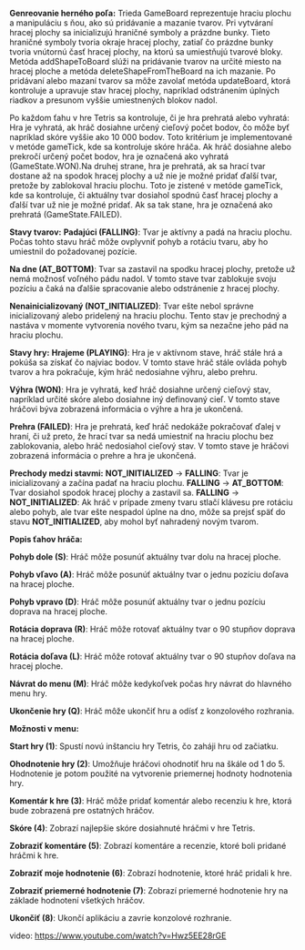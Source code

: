 **Genreovanie herného poľa:**
    Trieda GameBoard reprezentuje hraciu plochu a manipuláciu s ňou, ako sú pridávanie a mazanie tvarov. Pri vytváraní hracej plochy sa inicializujú hraničné symboly a prázdne bunky. Tieto hraničné symboly tvoria okraje hracej plochy, zatiaľ čo prázdne bunky tvoria vnútornú časť hracej plochy, na ktorú sa umiestňujú tvarové bloky. Metóda addShapeToBoard slúži na pridávanie tvarov na určité miesto na hracej ploche a metóda deleteShapeFromTheBoard na ich mazanie. Po pridávaní alebo mazaní tvarov sa môže zavolať metóda updateBoard, ktorá kontroluje a upravuje stav hracej plochy, napríklad odstránením úplných riadkov a presunom vyššie umiestnených blokov nadol.


Po každom ťahu v hre Tetris sa kontroluje, či je hra prehratá alebo vyhratá:
    Hra je vyhratá, ak hráč dosiahne určený cieľový počet bodov, čo môže byť napríklad skóre vyššie ako 10 000 bodov. Toto kritérium je implementované v metóde gameTick, kde sa kontroluje skóre hráča. Ak hráč dosiahne alebo prekročí určený počet bodov, hra je označená ako vyhratá (GameState.WON).Na druhej strane, hra je prehratá, ak sa hrací tvar dostane až na spodok hracej plochy a už nie je možné pridať ďalší tvar, pretože by zablokoval hraciu plochu. Toto je zistené v metóde gameTick, kde sa kontroluje, či aktuálny tvar dosiahol spodnú časť hracej plochy a ďalší tvar už nie je možné pridať. Ak sa tak stane, hra je označená ako prehratá (GameState.FAILED).

**Stavy tvarov:**
**Padajúci (FALLING)**: Tvar je aktívny a padá na hraciu plochu. Počas tohto stavu hráč môže ovplyvniť pohyb a rotáciu tvaru, aby ho umiestnil do požadovanej pozície.

**Na dne (AT_BOTTOM)**: Tvar sa zastavil na spodku hracej plochy, pretože už nemá možnosť voľného pádu nadol. V tomto stave tvar zablokuje svoju pozíciu a čaká na ďalšie spracovanie alebo odstránenie z hracej plochy.

**Nenainicializovaný (NOT_INITIALIZED)**: Tvar ešte nebol správne inicializovaný alebo pridelený na hraciu plochu. Tento stav je prechodný a nastáva v momente vytvorenia nového tvaru, kým sa nezačne jeho pád na hraciu plochu.

**Stavy hry:**
**Hrajeme (PLAYING)**: Hra je v aktívnom stave, hráč stále hrá a pokúša sa získať čo najviac bodov. V tomto stave hráč stále ovláda pohyb tvarov a hra pokračuje, kým hráč nedosiahne výhru, alebo prehru.

**Výhra (WON)**: Hra je vyhratá, keď hráč dosiahne určený cieľový stav, napríklad určité skóre alebo dosiahne iný definovaný cieľ. V tomto stave hráčovi býva zobrazená informácia o výhre a hra je ukončená.

**Prehra (FAILED)**: Hra je prehratá, keď hráč nedokáže pokračovať ďalej v hraní, či už preto, že hrací tvar sa nedá umiestniť na hraciu plochu bez zablokovania, alebo hráč nedosiahol cieľový stav. V tomto stave je hráčovi zobrazená informácia o prehre a hra je ukončená.

**Prechody medzi stavmi:**
**NOT_INITIALIZED** → **FALLING**: Tvar je inicializovaný a začína padať na hraciu plochu.
**FALLING** → **AT_BOTTOM**: Tvar dosiahol spodok hracej plochy a zastavil sa.
**FALLING** → **NOT_INITIALIZED**: Ak hráč v prípade zmeny tvaru stlačí klávesu pre rotáciu alebo pohyb, ale tvar ešte nespadol úplne na dno, môže sa prejsť späť do stavu **NOT_INITIALIZED**, aby mohol byť nahradený novým tvarom.


**Popis ťahov hráča:**


**Pohyb dole (S)**: Hráč môže posunúť aktuálny tvar dolu na hracej ploche.

**Pohyb vľavo (A)**: Hráč môže posunúť aktuálny tvar o jednu pozíciu doľava na hracej ploche.

**Pohyb vpravo (D)**: Hráč môže posunúť aktuálny tvar o jednu pozíciu doprava na hracej ploche.

**Rotácia doprava (R)**: Hráč môže rotovať aktuálny tvar o 90 stupňov doprava na hracej ploche.

**Rotácia doľava (L)**: Hráč môže rotovať aktuálny tvar o 90 stupňov doľava na hracej ploche.

**Návrat do menu (M)**: Hráč môže kedykoľvek počas hry návrat do hlavného menu hry.

**Ukončenie hry (Q)**: Hráč môže ukončiť hru a odísť z konzolového rozhrania.


**Možnosti v menu:**

**Start hry (1)**: Spustí novú inštanciu hry Tetris, čo zaháji hru od začiatku.

**Ohodnotenie hry (2)**: Umožňuje hráčovi ohodnotiť hru na škále od 1 do 5. Hodnotenie je potom použité na vytvorenie priemernej hodnoty hodnotenia hry.

**Komentár k hre (3)**: Hráč môže pridať komentár alebo recenziu k hre, ktorá bude zobrazená pre ostatných hráčov.

**Skóre (4)**: Zobrazí najlepšie skóre dosiahnuté hráčmi v hre Tetris.

**Zobraziť komentáre (5)**: Zobrazí komentáre a recenzie, ktoré boli pridané hráčmi k hre.

**Zobraziť moje hodnotenie (6)**: Zobrazí hodnotenie, ktoré hráč pridali k hre.

**Zobraziť priemerné hodnotenie (7)**: Zobrazí priemerné hodnotenie hry na základe hodnotení všetkých hráčov.

**Ukončiť (8)**: Ukončí aplikáciu a zavrie konzolové rozhranie.


video: https://www.youtube.com/watch?v=Hwz5EE28rGE
